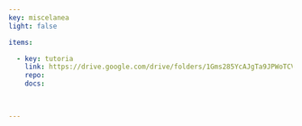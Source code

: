 ```yaml
---
key: miscelanea
light: false

items:

  - key: tutoria
    link: https://drive.google.com/drive/folders/1Gms285YcAJgTa9JPWoTCVVwrfR-vExQp?usp=sharing
    repo:
    docs:
    


---
```

